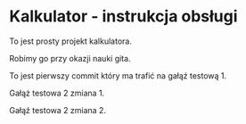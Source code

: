 # Kalkulator - instrukcja obsługi

To jest prosty projekt kalkulatora.

Robimy go przy okazji nauki gita.

To jest pierwszy commit który ma trafić na gałąź testową 1.

Gałąż testowa 2 zmiana 1.

Gałąź testowa 2 zmiana 2.